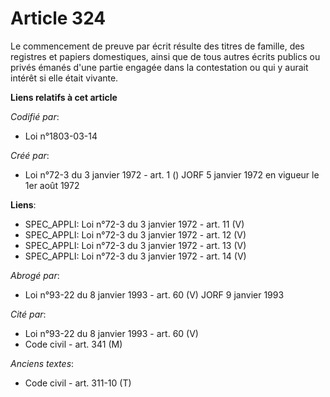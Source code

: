 # Article 324

Le commencement de preuve par écrit résulte des titres de famille, des registres et papiers domestiques, ainsi que de tous
autres écrits publics ou privés émanés d'une partie engagée dans la contestation ou qui y aurait intérêt si elle était
vivante.

**Liens relatifs à cet article**

_Codifié par_:

  - Loi n°1803-03-14

_Créé par_:

  - Loi n°72-3 du 3 janvier 1972 - art. 1 () JORF 5 janvier 1972 en vigueur le 1er août 1972

**Liens**:

  - SPEC_APPLI: Loi n°72-3 du 3 janvier 1972 - art. 11 (V)
  - SPEC_APPLI: Loi n°72-3 du 3 janvier 1972 - art. 12 (V)
  - SPEC_APPLI: Loi n°72-3 du 3 janvier 1972 - art. 13 (V)
  - SPEC_APPLI: Loi n°72-3 du 3 janvier 1972 - art. 14 (V)

_Abrogé par_:

  - Loi n°93-22 du 8 janvier 1993 - art. 60 (V) JORF 9 janvier 1993

_Cité par_:

  - Loi n°93-22 du 8 janvier 1993 - art. 60 (V)
  - Code civil - art. 341 (M)

_Anciens textes_:

  - Code civil - art. 311-10 (T)
